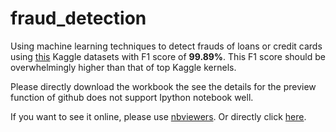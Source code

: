 # fraud_detection
Using machine learning techniques to detect frauds of loans or credit cards using [this](https://www.kaggle.com/mlg-ulb/creditcardfraud) Kaggle datasets with F1 score of **99.89%**. This F1 score should be overwhelmingly higher than that of top Kaggle kernels.

Please directly download the workbook the see the details for the preview function of github does not support Ipython notebook well.

If you want to see it online, please use [nbviewers](https://nbviewer.jupyter.org/). Or directly click [here](https://nbviewer.jupyter.org/github/Holden-Lin/fraud_detection/blob/master/creditcard_fraud.ipynb).


